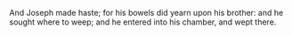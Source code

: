 And Joseph made haste; for his bowels did yearn upon his brother: and he sought where to weep; and he entered into his chamber, and wept there.
